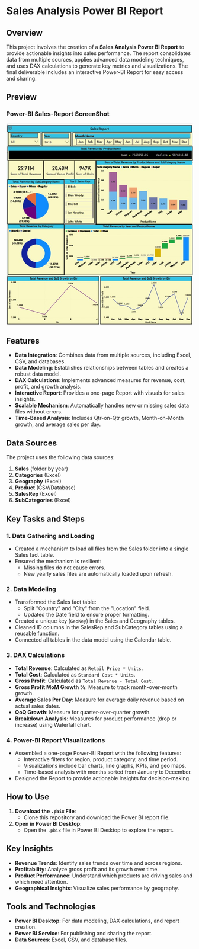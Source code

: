 # Sales Analysis Power BI Report

## Overview
This project involves the creation of a **Sales Analysis Power BI Report** to provide actionable insights into sales performance. The report consolidates data from multiple sources, applies advanced data modeling techniques, and uses DAX calculations to generate key metrics and visualizations. The final deliverable includes an interactive Power-BI Report for easy access and sharing.

## Preview
### Power-BI Sales-Report ScreenShot
![Sales Report Screenshot](sales_report.png)

## Features
- **Data Integration**: Combines data from multiple sources, including Excel, CSV, and databases.
- **Data Modeling**: Establishes relationships between tables and creates a robust data model.
- **DAX Calculations**: Implements advanced measures for revenue, cost, profit, and growth analysis.
- **Interactive Report**: Provides a one-page Report with visuals for sales insights.
- **Scalable Mechanism**: Automatically handles new or missing sales data files without errors.
- **Time-Based Analysis**: Includes Qtr-on-Qtr growth, Month-on-Month growth, and average sales per day.

## Data Sources
The project uses the following data sources:
1. **Sales** (folder by year)
2. **Categories** (Excel)
3. **Geography** (Excel)
4. **Product** (CSV/Database)
5. **SalesRep** (Excel)
6. **SubCategories** (Excel)

## Key Tasks and Steps

### 1. Data Gathering and Loading
- Created a mechanism to load all files from the Sales folder into a single Sales fact table.
- Ensured the mechanism is resilient:
  - Missing files do not cause errors.
  - New yearly sales files are automatically loaded upon refresh.

### 2. Data Modeling
- Transformed the Sales fact table:
  - Split "Country" and "City" from the "Location" field.
  - Updated the Date field to ensure proper formatting.
- Created a unique key (`GeoKey`) in the Sales and Geography tables.
- Cleaned ID columns in the SalesRep and SubCategory tables using a reusable function.
- Connected all tables in the data model using the Calendar table.

### 3. DAX Calculations
- **Total Revenue**: Calculated as `Retail Price * Units`.
- **Total Cost**: Calculated as `Standard Cost * Units`.
- **Gross Profit**: Calculated as `Total Revenue - Total Cost`.
- **Gross Profit MoM Growth %**: Measure to track month-over-month growth.
- **Average Sales Per Day**: Measure for average daily revenue based on actual sales dates.
- **QoQ Growth**: Measure for quarter-over-quarter growth.
- **Breakdown Analysis**: Measures for product performance (drop or increase) using Waterfall chart. 

### 4. Power-BI Report Visualizations
- Assembled a one-page Power-BI Report with the following features:
  - Interactive filters for region, product category, and time period.
  - Visualizations include bar charts, line graphs, KPIs, and geo maps.
  - Time-based analysis with months sorted from January to December.
- Designed the Report to provide actionable insights for decision-making.

## How to Use
1. **Download the `.pbix` File**:
   - Clone this repository and download the Power BI report file.
2. **Open in Power BI Desktop**:
   - Open the `.pbix` file in Power BI Desktop to explore the report.

## Key Insights
- **Revenue Trends**: Identify sales trends over time and across regions.
- **Profitability**: Analyze gross profit and its growth over time.
- **Product Performance**: Understand which products are driving sales and which need attention.
- **Geographical Insights**: Visualize sales performance by geography.

## Tools and Technologies
- **Power BI Desktop**: For data modeling, DAX calculations, and report creation.
- **Power BI Service**: For publishing and sharing the report.
- **Data Sources**: Excel, CSV, and database files.
